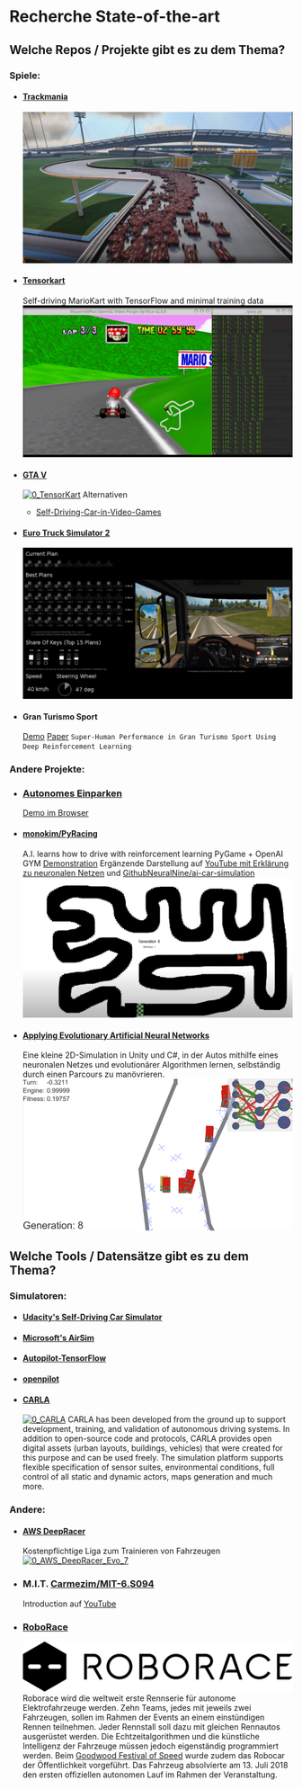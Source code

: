 # Recherche State-of-the-art

## Welche Repos / Projekte gibt es zu dem Thema? ##
### Spiele:
- #### [Trackmania](https://github.com/AndrejGobeX/TrackMania_AI)
  [![0_Track_Mania](./res/0_Track_Mania.gif)](https://www.youtube.com/watch?v=a8Bo2DHrrow)

- #### [Tensorkart](https://github.com/kevinhughes27/TensorKart)
  Self-driving MarioKart with TensorFlow and minimal training data
  [![0_TensorKart](./res/0_TensorKart.gif)](https://github.com/kevinhughes27/TensorKart)

- #### [GTA V](https://github.com/hadipash/AI_GTA5)
  [![0_TensorKart](./res/0_GTA_V.gif)](https://www.youtube.com/watch?v=BRK0wm7rrfQ)
  Alternativen
  - [Self-Driving-Car-in-Video-Games](https://github.com/ikergarcia1996/Self-Driving-Car-in-Video-Games)

- #### [Euro Truck Simulator 2](https://github.com/aleju/self-driving-truck)
  [![0_Euro_Truck](./res/0_Euro_Truck.gif)](https://www.youtube.com/watch?v=59iNsSnAUfA)

- #### Gran Turismo Sport
  [Demo](https://www.youtube.com/watch?v=Zeyv1bN9v4A)
  [Paper](https://rpg.ifi.uzh.ch/docs/RAL21_Fuchs.pdf) `Super-Human Performance in Gran Turismo Sport
Using Deep Reinforcement Learning`

### Andere Projekte:
- ### [Autonomes Einparken](https://github.com/trekhleb/self-parking-car-evolution)
  [Demo im Browser](https://trekhleb.dev/self-parking-car-evolution/#/)

- #### [monokim/PyRacing](https://github.com/monokim/PyRacing)
  A.I. learns how to drive with reinforcement learning
  PyGame + OpenAI GYM [Demonstration](https://www.youtube.com/watch?v=pT2Yzr1RqBo)
  Ergänzende Darstellung auf [YouTube mit Erklärung zu neuronalen Netzen](https://www.youtube.com/watch?v=Cy155O5R1Oo) und [GithubNeuralNine/ai-car-simulation](https://github.com/NeuralNine/ai-car-simulation)
  [![0_NeuralNine_Car](./res/0_NeuralNine_Car.PNG)](https://www.youtube.com/watch?v=Cy155O5R1Oo)

- #### [Applying Evolutionary Artificial Neural Networks](https://github.com/ArztSamuel/Applying_EANNs) #### 
  Eine kleine 2D-Simulation in Unity und C#, in der Autos mithilfe eines neuronalen Netzes und evolutionärer Algorithmen lernen, selbständig durch einen Parcours zu manövrieren.
  [![0_samuel_deep_learning_car](./res/0_samuel_deep_learning_car.png)](https://www.youtube.com/watch?v=Aut32pR5PQA)

## Welche Tools / Datensätze gibt es zu dem Thema?
### Simulatoren:
- #### [Udacity's Self-Driving Car Simulator](https://github.com/udacity/self-driving-car-sim)
- #### [Microsoft's AirSim](https://github.com/Microsoft/AirSim)
- #### [Autopilot-TensorFlow](https://github.com/SullyChen/Autopilot-TensorFlow)
- #### [openpilot](https://github.com/commaai/openpilot)
- #### [CARLA](http://carla.org)
  [![0_CARLA](./res/0_CARLA.gif)](https://youtu.be/S2VIP0qumas)
  CARLA has been developed from the ground up to support development, training, and validation of autonomous driving systems. In addition to open-source    code and protocols, CARLA provides open digital assets (urban layouts, buildings, vehicles) that were created for this purpose and can be used freely. The simulation platform supports flexible specification of sensor suites, environmental conditions, full control of all static and dynamic actors, maps generation and much more.


### Andere:
- #### [AWS DeepRacer](https://aws.amazon.com/de/deepracer/)
  Kostenpflichtige Liga zum Trainieren von Fahrzeugen
  [![0_AWS_DeepRacer_Evo_7](./res/0_AWS_DeepRacer_Evo_7.png)](https://aws.amazon.com/de/deepracer/)

- ### M.I.T. [Carmezim/MIT-6.S094](https://github.com/Carmezim/MIT-6.S094)
  Introduction auf [YouTube](https://youtu.be/1L0TKZQcUtA)

- ### [RoboRace](https://roborace.com)
  [![0_Roborace_2015](./res/0_Roborace_2015.png)](https://youtu.be/yoTQlaoVuHg?t=107)
  Roborace wird die weltweit erste Rennserie für autonome Elektrofahrzeuge werden.
  Zehn Teams, jedes mit jeweils zwei Fahrzeugen, sollen im Rahmen der Events an einem einstündigen Rennen teilnehmen. Jeder Rennstall soll dazu mit gleichen Rennautos ausgerüstet werden. Die Echtzeitalgorithmen und die künstliche Intelligenz der Fahrzeuge müssen jedoch eigenständig programmiert werden.
  Beim [Goodwood Festival of Speed](https://www.youtube.com/watch?v=QtVbch-02Fs) wurde zudem das Robocar der Öffentlichkeit vorgeführt. Das Fahrzeug absolvierte am 13. Juli 2018 den ersten offiziellen autonomen Lauf im Rahmen der Veranstaltung.
  
